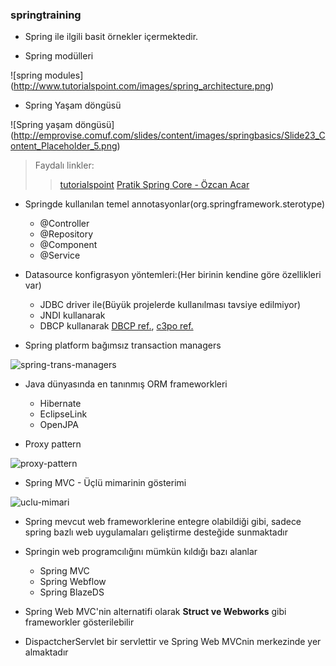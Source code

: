 ### springtraining

-   Spring ile ilgili basit örnekler içermektedir.

-   Spring modülleri

![spring modules] (http://www.tutorialspoint.com/images/spring_architecture.png)

-   Spring Yaşam döngüsü

![Spring yaşam döngüsü] (http://emprovise.comuf.com/slides/content/images/springbasics/Slide23_Content_Placeholder_5.png)

> Faydalı linkler:
>> [tutorialspoint](http://www.tutorialspoint.com/spring/)
>> [Pratik Spring Core - Özcan Acar](http://www.pratikprogramci.com/urun/pratik-spring-core-ozcan-acar/)

-   Springde kullanılan temel annotasyonlar(org.springframework.sterotype)
    -   @Controller
    -   @Repository
    -   @Component
    -   @Service

-   Datasource konfigrasyon yöntemleri:(Her birinin kendine göre özellikleri var)
    -   JDBC driver ile(Büyük projelerde kullanılması tavsiye edilmiyor)
    -   JNDI kullanarak
    -   DBCP kullanarak [DBCP ref.](http://commons.apache.org/dbcp/), [c3po ref.](http://www.mchange.com/projects/c3p0/)

-   Spring platform bağımsız transaction managers

![spring-trans-managers](http://www.injavawetrust.com/wp-content/uploads/spring-transaction-manager.png)

-   Java dünyasında en tanınmış ORM frameworkleri
    -   Hibernate
    -   EclipseLink
    -   OpenJPA

-   Proxy pattern

![proxy-pattern](http://www.tutorialspoint.com/design_pattern/images/proxy_pattern_uml_diagram.jpg)

-   Spring MVC - Üçlü mimarinin gösterimi

![uclu-mimari](https://mscblogs.blob.core.windows.net/media/fredriknormen/WindowsLiveWriter/UsingWebServicesina3tierarchitecture_134F6/3tier_2.jpg)

-   Spring mevcut web frameworklerine entegre olabildiği gibi, sadece spring bazlı web uygulamaları geliştirme desteğide sunmaktadır
-   Springin web programcılığını mümkün kıldığı bazı alanlar
    -   Spring MVC
    -   Spring Webflow
    -   Spring BlazeDS

-   Spring Web MVC'nin alternatifi olarak **Struct ve Webworks** gibi frameworkler gösterilebilir

-   DispactcherServlet bir servlettir ve Spring Web MVCnin merkezinde yer almaktadır
